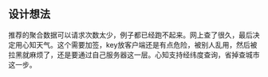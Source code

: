 ## 设计想法
推荐的聚合数据可以请求次数太少，例子都已经跑不起来。网上查了很久，最后决定用心知天气。这个需要加签，key放客户端还是有点危险，被别人乱用，然后被拉黑就麻烦了，还是要通过自己服务器这一层。心知支持经纬度查询，省掉查城市这一步。
